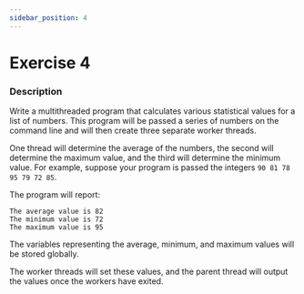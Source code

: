 ```yaml
---
sidebar_position: 4
---
```


# Exercise 4

### Description

Write a multithreaded program that calculates various statistical values for a list of numbers. This program will be passed a series of numbers on the command line and will then create three separate worker threads.

One thread will determine the average of the numbers, the second will determine the maximum value, and the third will determine the minimum value. For example, suppose your program is passed the integers `90 81 78 95 79 72 85`.

The program will report:

```
The average value is 82
The minimum value is 72
The maximum value is 95
```

The variables representing the average, minimum, and maximum values will be stored globally.

The worker threads will set these values, and the parent thread will output the values once the workers have exited.
